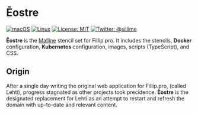 # Ēostre

[![macOS](https://img.shields.io/badge/os-macOS-green.svg?style=flat)]()
[![Linux](https://img.shields.io/badge/os-linux-green.svg?style=flat)]()
[![License: MIT](https://img.shields.io/badge/License-MIT-yellow.svg?style=flat)](https://opensource.org/licenses/MIT)
[![Twitter: @siilime](https://img.shields.io/badge/contact-@siilime-blue.svg?style=flat)](https://twitter.com/siilime)

**Ēostre** is the [Malline](https://github.com/Naamio/malline) stencil set for Fillip.pro.
It includes the stencils, **Docker** configuration, **Kubernetes** configuration,
images, scripts (TypeScript), and CSS.

## Origin

After a single day writing the original web application for Fillip.pro, 
(called Lehti), progress stagnated as other projects took precidence. **Ēostre** 
is the designated replacement for Lehti as an attempt to restart and refresh 
the domain with up-to-date and relevant content.